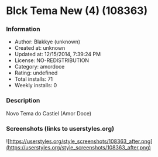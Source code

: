 # Blck Tema New (4) (108363)

### Information
- Author: Blakkye (unknown)
- Created at: unknown
- Updated at: 12/15/2014, 7:39:24 PM
- License: NO-REDISTRIBUTION
- Category: amordoce
- Rating: undefined
- Total installs: 71
- Weekly installs: 0


### Description
Novo Tema do Castiel (Amor Doce)


### Screenshots (links to userstyles.org)
![https://userstyles.org/style_screenshots/108363_after.png](https://userstyles.org/style_screenshots/108363_after.png)



